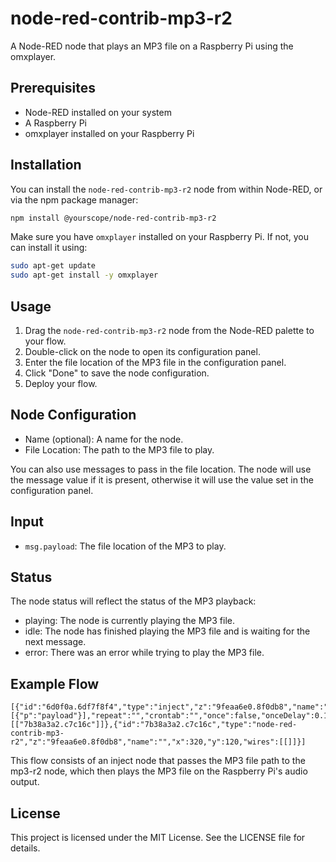 # node-red-contrib-mp3-r2

A Node-RED node that plays an MP3 file on a Raspberry Pi using the omxplayer.

## Prerequisites

- Node-RED installed on your system
- A Raspberry Pi
- omxplayer installed on your Raspberry Pi

## Installation

You can install the `node-red-contrib-mp3-r2` node from within Node-RED, or via the npm package manager:

```bash
npm install @yourscope/node-red-contrib-mp3-r2
```

Make sure you have `omxplayer` installed on your Raspberry Pi. If not, you can install it using:

```bash
sudo apt-get update
sudo apt-get install -y omxplayer
```

## Usage

1. Drag the `node-red-contrib-mp3-r2` node from the Node-RED palette to your flow.
2. Double-click on the node to open its configuration panel.
3. Enter the file location of the MP3 file in the configuration panel.
4. Click "Done" to save the node configuration.
5. Deploy your flow.

## Node Configuration

- Name (optional): A name for the node.
- File Location: The path to the MP3 file to play.

You can also use messages to pass in the file location. The node will use the message value if it is present, otherwise it will use the value set in the configuration panel.

## Input

- `msg.payload`: The file location of the MP3 to play.

## Status

The node status will reflect the status of the MP3 playback:

- playing: The node is currently playing the MP3 file.
- idle: The node has finished playing the MP3 file and is waiting for the next message.
- error: There was an error while trying to play the MP3 file.

## Example Flow
```
[{"id":"6d0f0a.6df7f8f4","type":"inject","z":"9feaa6e0.8f0db8","name":"","props":[{"p":"payload"}],"repeat":"","crontab":"","once":false,"onceDelay":0.1,"topic":"","payload":"/path/to/your/file.mp3","payloadType":"str","x":110,"y":120,"wires":[["7b38a3a2.c7c16c"]]},{"id":"7b38a3a2.c7c16c","type":"node-red-contrib-mp3-r2","z":"9feaa6e0.8f0db8","name":"","x":320,"y":120,"wires":[[]]}]
```
This flow consists of an inject node that passes the MP3 file path to the mp3-r2 node, which then plays the MP3 file on the Raspberry Pi's audio output.

## License

This project is licensed under the MIT License. See the LICENSE file for details.
